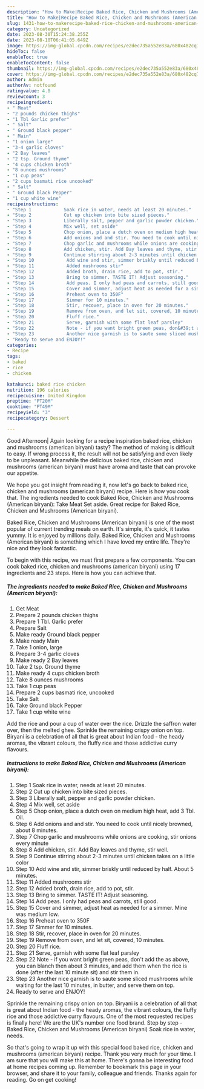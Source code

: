```yaml
---
description: "How to Make|Recipe Baked Rice, Chicken and Mushrooms (American biryani) {That is Simple"
title: "How to Make|Recipe Baked Rice, Chicken and Mushrooms (American biryani) {That is Simple"
slug: 1431-how-to-makerecipe-baked-rice-chicken-and-mushrooms-american-biryani-that-is-simple
category: Uncategorized
date: 2023-08-30T15:24:38.255Z
date: 2023-08-10T06:41:05.649Z
image: https://img-global.cpcdn.com/recipes/e2dec735a552e83a/680x482cq70/baked-rice-chicken-and-mushrooms-american-biryani-recipe-main-photo.jpg
hideToc: false
enableToc: true
enableTocContent: false
thumbnail: https://img-global.cpcdn.com/recipes/e2dec735a552e83a/680x482cq70/baked-rice-chicken-and-mushrooms-american-biryani-recipe-main-photo.jpg
cover: https://img-global.cpcdn.com/recipes/e2dec735a552e83a/680x482cq70/baked-rice-chicken-and-mushrooms-american-biryani-recipe-main-photo.jpg
author: Admin
authorAv: notfound
ratingvalue: 4.8
reviewcount: 3
recipeingredient:
- " Meat"
- "2 pounds chicken thighs"
- "1 Tbl Garlic prefer"
- " Salt"
- " Ground black pepper"
- " Main"
- "1 onion large"
- "3-4 garlic cloves"
- "2 Bay leaves"
- "2 tsp. Ground thyme"
- "4 cups chicken broth"
- "8 ounces mushrooms"
- "1 cup peas"
- "2 cups basmati rice uncooked"
- " Salt"
- " Ground black Pepper"
- "1 cup white wine"
recipeinstructions:
- "Step 1            Soak rice in water, needs at least 20 minutes."
- "Step 2            Cut up chicken into bite sized pieces."
- "Step 3            Liberally salt, pepper and garlic powder chicken."
- "Step 4            Mix well, set aside"
- "Step 5            Chop onion, place a dutch oven on medium high heat, add 3 Tbl. Oil."
- "Step 6            Add onions and and stir. You need to cook until nicely browned, about 8 minutes."
- "Step 7            Chop garlic and mushrooms while onions are cooking, stir onions every minute"
- "Step 8            Add chicken, stir. Add Bay leaves and thyme, stir well."
- "Step 9            Continue stirring about 2-3 minutes until chicken takes on a little color"
- "Step 10            Add wine and stir, simmer briskly until reduced by half. About 5 minutes."
- "Step 11            Added mushrooms stir"
- "Step 12            Added broth, drain rice, add to pot, stir."
- "Step 13            Bring to simmer. TASTE IT! Adjust seasoning."
- "Step 14            Add peas. I only had peas and carrots, still good."
- "Step 15            Cover and simmer, adjust heat as needed for a simmer. Mine was medium low."
- "Step 16            Preheat oven to 350F"
- "Step 17            Simmer for 10 minutes."
- "Step 18            Stir, recover, place in oven for 20 minutes."
- "Step 19            Remove from oven, and let sit, covered, 10 minutes."
- "Step 20            Fluff rice."
- "Step 21            Serve, garnish with some flat leaf parsley"
- "Step 22            Note - if you want bright green peas, don&#39;t add the as above, you can blanch then about 3 minutes, and add them when the rice is done (after the last 10 minute sit) and stir them in."
- "Step 23            Another nice garnish is to saute some sliced mushrooms while waiting for the last 10 minutes, in butter, and serve them on top."
- "Ready to serve and ENJOY!"
categories:
- Recipe
tags:
- baked
- rice
- chicken

katakunci: baked rice chicken 
nutrition: 196 calories
recipecuisine: United Kingdom
preptime: "PT20M"
cooktime: "PT49M"
recipeyield: "3"
recipecategory: Dessert

---
```



Good Afternoon| Again looking for a recipe inspiration baked rice, chicken and mushrooms (american biryani) tasty? The method of making is difficult to easy. If wrong process it, the result will not be satisfying and even likely to be unpleasant. Meanwhile the delicious baked rice, chicken and mushrooms (american biryani) must have aroma and taste that can provoke our appetite.





We hope you got insight from reading it, now let&#39;s go back to baked rice, chicken and mushrooms (american biryani) recipe. Here is how you cook that. The ingredients needed to cook Baked Rice, Chicken and Mushrooms (American biryani): Take Meat Set aside. Great recipe for Baked Rice, Chicken and Mushrooms (American biryani).

Baked Rice, Chicken and Mushrooms (American biryani) is one of the most popular of current trending meals on earth. It's simple, it's quick, it tastes yummy. It is enjoyed by millions daily. Baked Rice, Chicken and Mushrooms (American biryani) is something which I have loved my entire life. They're nice and they look fantastic.


To begin with this recipe, we must first prepare a few components. You can cook baked rice, chicken and mushrooms (american biryani) using 17 ingredients and 23 steps. Here is how you can achieve that.

<!--inarticleads1-->

##### The ingredients needed to make Baked Rice, Chicken and Mushrooms (American biryani):

1. Get  Meat
1. Prepare 2 pounds chicken thighs
1. Prepare 1 Tbl. Garlic prefer
1. Prepare  Salt
1. Make ready  Ground black pepper
1. Make ready  Main
1. Take 1 onion, large
1. Prepare 3-4 garlic cloves
1. Make ready 2 Bay leaves
1. Take 2 tsp. Ground thyme
1. Make ready 4 cups chicken broth
1. Take 8 ounces mushrooms
1. Take 1 cup peas
1. Prepare 2 cups basmati rice, uncooked
1. Take  Salt
1. Take  Ground black Pepper
1. Take 1 cup white wine


Add the rice and pour a cup of water over the rice. Drizzle the saffron water over, then the melted ghee. Sprinkle the remaining crispy onion on top. Biryani is a celebration of all that is great about Indian food - the heady aromas, the vibrant colours, the fluffy rice and those addictive curry flavours. 

<!--inarticleads2-->

##### Instructions to make Baked Rice, Chicken and Mushrooms (American biryani):

1. Step 1            Soak rice in water, needs at least 20 minutes.
1. Step 2            Cut up chicken into bite sized pieces.
1. Step 3            Liberally salt, pepper and garlic powder chicken.
1. Step 4            Mix well, set aside
1. Step 5            Chop onion, place a dutch oven on medium high heat, add 3 Tbl. Oil.
1. Step 6            Add onions and and stir. You need to cook until nicely browned, about 8 minutes.
1. Step 7            Chop garlic and mushrooms while onions are cooking, stir onions every minute
1. Step 8            Add chicken, stir. Add Bay leaves and thyme, stir well.
1. Step 9            Continue stirring about 2-3 minutes until chicken takes on a little color
1. Step 10            Add wine and stir, simmer briskly until reduced by half. About 5 minutes.
1. Step 11            Added mushrooms stir
1. Step 12            Added broth, drain rice, add to pot, stir.
1. Step 13            Bring to simmer. TASTE IT! Adjust seasoning.
1. Step 14            Add peas. I only had peas and carrots, still good.
1. Step 15            Cover and simmer, adjust heat as needed for a simmer. Mine was medium low.
1. Step 16            Preheat oven to 350F
1. Step 17            Simmer for 10 minutes.
1. Step 18            Stir, recover, place in oven for 20 minutes.
1. Step 19            Remove from oven, and let sit, covered, 10 minutes.
1. Step 20            Fluff rice.
1. Step 21            Serve, garnish with some flat leaf parsley
1. Step 22            Note - if you want bright green peas, don&#39;t add the as above, you can blanch then about 3 minutes, and add them when the rice is done (after the last 10 minute sit) and stir them in.
1. Step 23            Another nice garnish is to saute some sliced mushrooms while waiting for the last 10 minutes, in butter, and serve them on top.
1. Ready to serve and ENJOY!

Sprinkle the remaining crispy onion on top. Biryani is a celebration of all that is great about Indian food - the heady aromas, the vibrant colours, the fluffy rice and those addictive curry flavours. One of the most requested recipes is finally here! We are the UK&#39;s number one food brand. Step by step - Baked Rice, Chicken and Mushrooms (American biryani) Soak rice in water, needs. 

So that's going to wrap it up with this special food baked rice, chicken and mushrooms (american biryani) recipe. Thank you very much for your time. I am sure that you will make this at home. There's gonna be interesting food at home recipes coming up. Remember to bookmark this page in your browser, and share it to your family, colleague and friends. Thanks again for reading. Go on get cooking!
